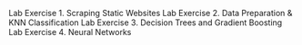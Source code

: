 Lab Exercise 1. Scraping Static Websites
Lab Exercise 2. Data Preparation & KNN Classification
Lab Exercise 3. Decision Trees and Gradient Boosting
Lab Exercise 4. Neural Networks
